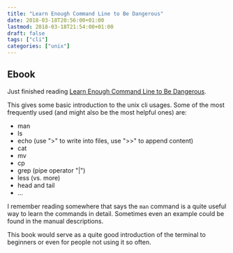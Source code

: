 ```yaml
---
title: "Learn Enough Command Line to Be Dangerous"
date: 2018-03-18T20:56:00+01:00
lastmod: 2018-03-18T21:54:00+01:00
draft: false
tags: ["cli"]
categories: ["unix"]
---
```



## Ebook

Just finished reading [Learn Enough Command Line to Be Dangerous](https://www.learnenough.com/command-line-tutorial).

This gives some basic introduction to the unix cli usages.
Some of the most frequently used (and might also be the most helpful ones) are:

* man
* ls
* echo (use ">" to write into files, use ">>" to append content)
* cat
* mv
* cp
* grep (pipe operator "|")
* less (vs. more)
* head and tail
* ...

<!--more-->

I remember reading somewhere that says the `man` command is a quite useful way to learn the commands in detail.
Sometimes even an example could be found in the manual descriptions.

This book would serve as a quite good introduction of the terminal to beginners or even for people not using it so often.
